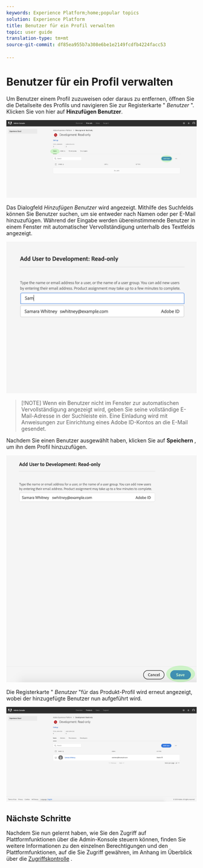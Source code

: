 ```yaml
---
keywords: Experience Platform;home;popular topics
solution: Experience Platform
title: Benutzer für ein Profil verwalten
topic: user guide
translation-type: tm+mt
source-git-commit: df85ea955b7a308e6be1e2149fcdfb4224facc53

---
```



# Benutzer für ein Profil verwalten

Um Benutzer einem Profil zuzuweisen oder daraus zu entfernen, öffnen Sie die Detailseite des Profils und navigieren Sie zur Registerkarte &quot; *Benutzer* &quot;. Klicken Sie von hier auf **Hinzufügen Benutzer**.

![add-users-button](../images/add-users-button.png)

Das Dialogfeld *Hinzufügen Benutzer* wird angezeigt. Mithilfe des Suchfelds können Sie Benutzer suchen, um sie entweder nach Namen oder per E-Mail hinzuzufügen. Während der Eingabe werden übereinstimmende Benutzer in einem Fenster mit automatischer Vervollständigung unterhalb des Textfelds angezeigt.

![add-user-autocomplete](../images/add-user-autocomplete.png)

>[!NOTE] Wenn ein Benutzer nicht im Fenster zur automatischen Vervollständigung angezeigt wird, geben Sie seine vollständige E-Mail-Adresse in der Suchleiste ein. Eine Einladung wird mit Anweisungen zur Einrichtung eines Adobe ID-Kontos an die E-Mail gesendet.

Nachdem Sie einen Benutzer ausgewählt haben, klicken Sie auf **Speichern** , um ihn dem Profil hinzuzufügen.

![add-user-save](../images/add-user-save.png)

Die Registerkarte &quot; *Benutzer* &quot;für das Produkt-Profil wird erneut angezeigt, wobei der hinzugefügte Benutzer nun aufgeführt wird.

![vom Benutzer hinzugefügt](../images/user-added.png)

## Nächste Schritte

Nachdem Sie nun gelernt haben, wie Sie den Zugriff auf Plattformfunktionen über die Admin-Konsole steuern können, finden Sie weitere Informationen zu den einzelnen Berechtigungen und den Plattformfunktionen, auf die Sie Zugriff gewähren, im Anhang im Überblick über die [Zugriffskontrolle](../home.md) .
